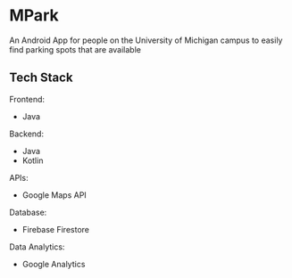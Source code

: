 # MPark
An Android App for people on the University of Michigan campus to easily find parking spots that are available



## Tech Stack

Frontend:
- Java

Backend:
- Java
- Kotlin

APIs:
- Google Maps API
  
Database:
- Firebase Firestore

Data Analytics:
- Google Analytics
